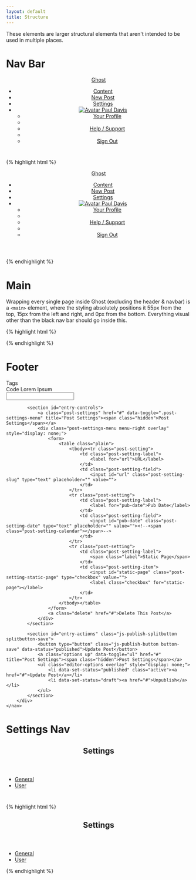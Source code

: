 ```yaml
---
layout: default
title: Structure
---
```


These elements are larger structural elements that aren't intended to be used in multiple places.

# Nav Bar

<div class="gui-example" style="min-height: 210px;">
    <header id="global-header" class="navbar" style="position: relative;">
        <a class="ghost-logo" href="#" data-off-canvas="left" title="/">
            <span class="hidden">Ghost </span>
        </a>
        <nav id="global-nav" role="navigation">
            <ul id="main-menu">
                <li class="content"><a href="#">Content</a></li>
                <li class="editor"><a href="#">New Post</a></li>
                <li class="settings active"><a href="#">Settings</a></li>
                <li id="usermenu" class="usermenu subnav">
                    <a href="#" data-toggle="ul" class="dropdown active">
                        <img class="avatar" src="https://s.gravatar.com/avatar/73bc36ee2c308a29afbcffde2535a362" alt="Avatar">
                        <span class="name">Paul Davis</span>
                    </a>
                    <ul class="overlay" style="display: block;">
                        <li class="usermenu-profile"><a href="#">Your Profile</a></li>
                        <li class="divider"></li>
                        <li class="usermenu-help"><a href="#">Help / Support</a></li>
                        <li class="divider"></li>
                        <li class="usermenu-signout"><a href="#">Sign Out</a></li>
                    </ul>
                </li>
            </ul>
        </nav>
    </header>
</div>

{% highlight html %}
<header id="global-header" class="navbar">
    <a class="ghost-logo" href="/" data-off-canvas="left" title="/">
        <span class="hidden">Ghost </span>
    </a>
    <nav id="global-nav" role="navigation">
        <ul id="main-menu">
            <li class="content"><a href="/ghost/">Content</a></li>
            <li class="editor"><a href="/ghost/editor/">New Post</a></li>
            <li class="settings active"><a href="/ghost/settings/">Settings</a></li>
            <li id="usermenu" class="usermenu subnav">
                <a href="#" data-toggle="ul" class="dropdown active">
                    <img class="avatar" src="https://s.gravatar.com/avatar/73bc36ee2c308a29afbcffde2535a362" alt="Avatar">
                    <span class="name">Paul Davis</span>
                </a>
                <ul class="overlay" style="display: block;">
                    <li class="usermenu-profile"><a href="/ghost/settings/user/">Your Profile</a></li>
                    <li class="divider"></li>
                    <li class="usermenu-help"><a href="http://ghost.org/forum/">Help / Support</a></li>
                    <li class="divider"></li>
                    <li class="usermenu-signout"><a href="/ghost/signout/">Sign Out</a></li>
                </ul>
            </li>
        </ul>
    </nav>
</header>
{% endhighlight %}



# Main

Wrapping every single page inside Ghost (excluding the header & navbar) is a `<main>` element, where the styling absolutely positions it 55px from the top, 15px from the left and right, and 0px from the bottom. Everything visual other than the black nav bar should go inside this.

{% highlight html %}
<main>
    <div class="an-element">
        <!-- Content -->
    </div>
    <div class="another-element">
        <!-- Content -->
    </div>
</main>
{% endhighlight %}

# Footer

<div class="gui-example">
    <footer id="publish-bar" style="position: relative;">
    <nav>
        <section id="entry-tags" href="#" class="left">
            <label class="tag-label" for="tags" title="Tags"><span class="hidden">Tags</span></label>
            <div class="tags" style="max-width: 980px;">
                <span class="tag" data-tag-id="5">Code</span>
                <span class="tag" data-tag-id="6">Lorem</span>
                <span class="tag" data-tag-id="7">Ipsum</span>
            </div>
            <input type="hidden" class="tags-holder" id="tags-holder">
            <input class="tag-input" id="tags" type="text" data-input-behaviour="tag">
            <ul class="suggestions overlay" style="display: none; left: 37px;">
                <li data-tag-id="5" data-tag-name="Code"><a href="#"><mark>Code</mark></a></li>
                <li data-tag-id="6" data-tag-name="Lorem"><a href="#"><mark>Lorem</mark></a></li>
                <li data-tag-id="7" data-tag-name="Ipsum"><a href="#"><mark>Ipsum</mark></a></li>
            </ul>
        </section>
        <div class="right">

            <section id="entry-controls">
                <a class="post-settings" href="#" data-toggle=".post-settings-menu" title="Post Settings"><span class="hidden">Post Settings</span></a>
                <div class="post-settings-menu menu-right overlay" style="display: none;">
                    <form>
                        <table class="plain">
                            <tbody><tr class="post-setting">
                                <td class="post-setting-label">
                                    <label for="url">URL</label>
                                </td>
                                <td class="post-setting-field">
                                    <input id="url" class="post-setting-slug" type="text" placeholder="" value="">
                                </td>
                            </tr>
                            <tr class="post-setting">
                                <td class="post-setting-label">
                                    <label for="pub-date">Pub Date</label>
                                </td>
                                <td class="post-setting-field">
                                    <input id="pub-date" class="post-setting-date" type="text" placeholder="" value=""><!--<span class="post-setting-calendar"></span>-->
                                </td>
                            </tr>
                            <tr class="post-setting">
                                <td class="post-setting-label">
                                    <span class="label">Static Page</span>
                                </td>
                                <td class="post-setting-item">
                                    <input id="static-page" class="post-setting-static-page" type="checkbox" value="">
                                    <label class="checkbox" for="static-page"></label>
                                </td>
                            </tr>
                        </tbody></table>
                    </form>
                    <a class="delete" href="#">Delete This Post</a>
                </div>
            </section>

            <section id="entry-actions" class="js-publish-splitbutton splitbutton-save">
                <button type="button" class="js-publish-button button-save" data-status="published">Update Post</button>
                <a class="options up" data-toggle="ul" href="#" title="Post Settings"><span class="hidden">Post Settings</span></a>
                <ul class="editor-options overlay" style="display: none;">
                    <li data-set-status="published" class="active"><a href="#">Update Post</a></li>
                    <li data-set-status="draft"><a href="#">Unpublish</a></li>
                </ul>
            </section>
        </div>
    </nav>
</footer>
</div>

# Settings Nav

<div class="gui-example settings" style="min-height: 142px;">
    <aside class="settings-sidebar" role="complementary" data-apps="false" style="top: 26px;">
        <header>
            <h1 class="title">Settings</h1>
        </header>
        <nav class="settings-menu">
            <ul>
                <li class="general active"><a href="#general">General</a></li>
                <li class="users"><a href="#user">User</a></li>
                <li class="apps" style="display: none;"><a href="#apps">Apps</a></li>
            </ul>
        </nav>
    </aside>
</div>

{% highlight html %}
<aside class="settings-sidebar" role="complementary" data-apps="false">
    <header>
        <h1 class="title">Settings</h1>
    </header>
    <nav class="settings-menu">
        <ul>
            <li class="general active"><a href="#general">General</a></li>
            <li class="users"><a href="#user">User</a></li>
            <li class="apps" style="display: none;"><a href="#apps">Apps</a></li>
        </ul>
    </nav>
</aside>
{% endhighlight %}